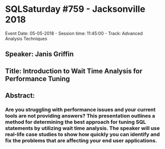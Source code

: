 # SQLSaturday #759 - Jacksonville 2018
Event Date: 05-05-2018 - Session time: 11:45:00 - Track: Advanced Analysis Techniques
## Speaker: Janis Griffin
## Title: Introduction to Wait Time Analysis for Performance Tuning
## Abstract:
### Are you struggling with performance issues and your current tools are not providing answers? This presentation outlines a method for determining the best approach for tuning SQL statements by utilizing wait time analysis. The speaker will use real-life case studies to show how quickly you can identify and fix the problems that are affecting your end user applications.
